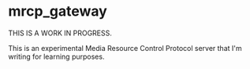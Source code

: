 # mrcp_gateway

THIS IS A WORK IN PROGRESS.

This is an experimental Media Resource Control Protocol server that I'm writing for learning purposes.

